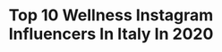 ---
title: Top 10 Wellness Instagram Influencers In Italy In 2020
description: >-
  Find top wellness Instagram influencers in Italy in 2020. Most popular hashtags: #iorestoacasa #lifestyle #ig #italia.
platform: Instagram
profiles:
  - username: "tamaraduarteofficial"
    fullname: >-
      TAMARA DUARTE
    location: "Italy"
    followers: 24260
    engagement: 650
    commentsToLikes: 0.022523
    id: ck55m98cr3hkq0i118eap52rj
    verified: true
    hashtags: "#pregnantbelly, #toronto, #danielwellington, #happyvalentinesday"
  - username: "_rosariorose"
    fullname: >-
      𝐍𝐢𝐜𝐨𝐥𝐞 𝐑𝐨𝐬𝐚𝐫𝐢𝐨 🌙
    location: "Italy"
    followers: 20865
    engagement: 215
    commentsToLikes: 0.097552
    id: ck0w6b13d7psj0i19nuvgng05
    verified: false
    hashtags: "#liketkit, #colabdryshampoo, #colabpartner, #greathairday"
  - username: "nomastayinkc"
    fullname: >-
      Amanda B. | Kansas City📍
    location: "Italy"
    followers: 17807
    engagement: 397
    commentsToLikes: 0.179720
    id: ck5c36n4typ390i11aaijrjdd
    verified: false
    hashtags: "#afcchampionship, #athletaleawood, #myeveryplate, #internationalwomensday"
  - username: "victoriacotovan"
    fullname: >-
      Victoria 🌻
    location: "Italy"
    followers: 36293
    engagement: 112
    commentsToLikes: 0.052746
    id: ck5pwsniaoe9x0i1103x9k8a7
    verified: false
    hashtags: "#ricetteveloci, #mammainforma, #neomamma, #allenarsiacasa"
  - username: "melissazino"
    fullname: >-
      Melissa Zino
    location: "Italy"
    followers: 173900
    engagement: 180
    commentsToLikes: 0.029272
    id: ck0ubyhysfmkz0i19fe61lu3p
    verified: false
    hashtags: "#fitness, #motivationdaily, #benessere, #jackrussellterrier"
  - username: "naturalmentebuono"
    fullname: >-
      Marta & Mimma
    location: "Italy"
    followers: 23979
    engagement: 492
    commentsToLikes: 0.046166
    id: ck8sx0xkgfuhs0j78ymupgc35
    verified: false
    hashtags: "#iorestoaifornelli"
  - username: "carmenmaiorano"
    fullname: >-
      Carmen Maiorano
    location: "Italy"
    followers: 2928
    engagement: 2181
    commentsToLikes: 0.033760
    id: ck15r37075wwr0i192fvlhps0
    verified: false
    hashtags: "#sonyalpha, #sheadventures, #backpack, #travellover"
  - username: "lucius22"
    fullname: >-
      Luc Trentino Altoadige Italy🇮🇹
    location: "Italy"
    followers: 7385
    engagement: 850
    commentsToLikes: 0.021476
    id: ck5q055sw4awb0i11qszgw9n6
    verified: false
    hashtags: "#trentinotravel, #igerstrentino, #unesco, #verona"
  - username: "alexleidi"
    fullname: >-
      Alessandra Leidi
    location: "Italy"
    followers: 40924
    engagement: 121
    commentsToLikes: 0.042224
    id: ck5c6zhhf6ido0i11zwvkfcw8
    verified: false
    hashtags: "#giorno, #lifestyle, #rest, #portareinfascia"
  - username: "irenemiotto_"
    fullname: >-
      Irene Miotto
    location: "Italy"
    followers: 39312
    engagement: 82
    commentsToLikes: 0.047566
    id: ck8t24fndy3xz0j78y0tsv9ly
    verified: false
    hashtags: "#celafaremo, #iorestoacasa"
---